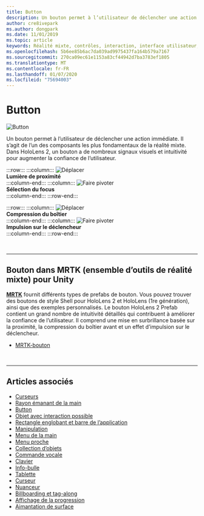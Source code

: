 ```yaml
---
title: Button
description: Un bouton permet à l’utilisateur de déclencher une action immédiate. Il s’agit de l’un des composants les plus fondamentaux de la réalité mixte.
author: cre8ivepark
ms.author: dongpark
ms.date: 11/01/2019
ms.topic: article
keywords: Réalité mixte, contrôles, interaction, interface utilisateur, expérience utilisateur
ms.openlocfilehash: 5b6ee85b6ac7da039ad9975437fa164b579a7167
ms.sourcegitcommit: 270ca09ec61e1153a83cf44942d7ba3783ef1805
ms.translationtype: MT
ms.contentlocale: fr-FR
ms.lasthandoff: 01/07/2020
ms.locfileid: "75694003"
---
```

# <a name="button"></a>Button

![Button](images/UX/UX_Hero_Button.jpg)

Un bouton permet à l’utilisateur de déclencher une action immédiate. Il s’agit de l’un des composants les plus fondamentaux de la réalité mixte. Dans HoloLens 2, un bouton a de nombreux signaux visuels et intuitivité pour augmenter la confiance de l’utilisateur. 


:::row:::
    :::column:::
       ![Déplacer](images/UX/UX_Button_Affordance_ProximityLight.jpg)<br>
       **Lumière de proximité**<br>
    :::column-end:::
    :::column:::
       ![Faire pivoter](images/UX/UX_Button_Affordance_FocusHighlight.jpg)<br>
        **Sélection du focus**<br>
    :::column-end:::
:::row-end:::

:::row:::
    :::column:::
       ![Déplacer](images/UX/UX_Button_Affordance_Compression.jpg)<br>
       **Compression du boîtier**<br>
    :::column-end:::
    :::column:::
       ![Faire pivoter](images/UX/UX_Button_Affordance_Pulse.jpg)<br>
        **Impulsion sur le déclencheur**<br>
    :::column-end:::
:::row-end:::

<br>


---

## <a name="button-in-mrtkmixed-reality-toolkit-for-unity"></a>Bouton dans MRTK (ensemble d’outils de réalité mixte) pour Unity
**[MRTK](https://github.com/Microsoft/MixedRealityToolkit-Unity)** fournit différents types de prefabs de bouton. Vous pouvez trouver des boutons de style Shell pour HoloLens 2 et HoloLens (1re génération), ainsi que des exemples personnalisés. Le bouton HoloLens 2 Prefab contient un grand nombre de intuitivité détaillés qui contribuent à améliorer la confiance de l’utilisateur. Il comprend une mise en surbrillance basée sur la proximité, la compression du boîtier avant et un effet d’impulsion sur le déclencheur.

* [MRTK-bouton](https://microsoft.github.io/MixedRealityToolkit-Unity/Documentation/README_Button.html)



<br>

---


## <a name="see-also"></a>Articles associés

* [Curseurs](cursors.md)
* [Rayon émanant de la main](point-and-commit.md)
* [Button](button.md)
* [Objet avec interaction possible](interactable-object.md)
* [Rectangle englobant et barre de l’application](app-bar-and-bounding-box.md)
* [Manipulation](direct-manipulation.md)
* [Menu de la main](hand-menu.md)
* [Menu proche](near-menu.md)
* [Collection d’objets](object-collection.md)
* [Commande vocale](voice-input.md)
* [Clavier](keyboard.md)
* [Info-bulle](tooltip.md)
* [Tablette](slate.md)
* [Curseur](slider.md)
* [Nuanceur](shader.md)
* [Billboarding et tag-along](billboarding-and-tag-along.md)
* [Affichage de la progression](progress.md)
* [Aimantation de surface](surface-magnetism.md)
